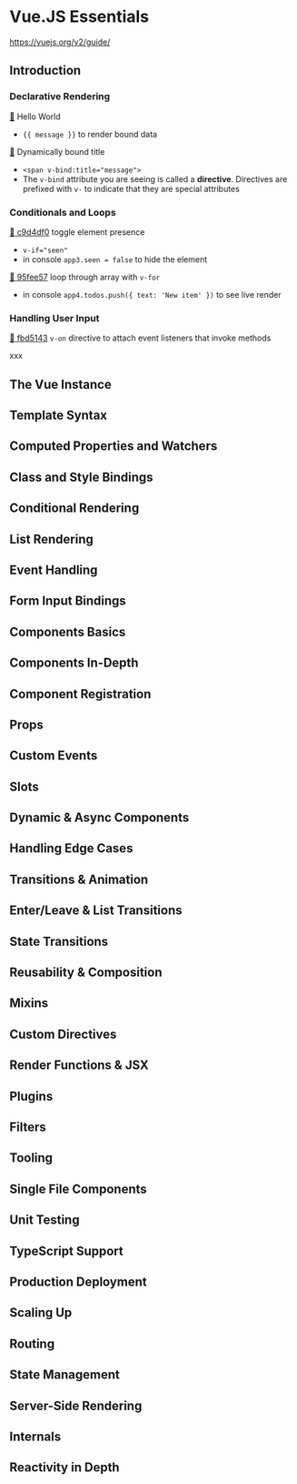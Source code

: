 # Vue.JS Essentials

https://vuejs.org/v2/guide/

## Introduction

### Declarative Rendering

[:ship:](https://github.com/arafatm/learn_vue/commit/1568792a75319bac75195ca5003a50c13f98bd85)
Hello World
- `{{ message }}` to render bound data

[:ship:](https://github.com/arafatm/learn_vue/commit/e7c84d91f9f5898256fb7e9ed65300ef29744d48)
Dynamically bound title
- `<span v-bind:title="message">`
- The `v-bind` attribute you are seeing is called a **directive**.  Directives
  are prefixed with `v-` to indicate that they are special attributes

### Conditionals and Loops

[:ship: c9d4df0](https://github.com/arafatm/learn_vue/commit/c9d4df0)
toggle element presence 
- `v-if="seen"`
- in console `app3.seen = false` to hide the element

[:ship: 95fee57](https://github.com/arafatm/learn_vue/commit/95fee57)
loop through array with `v-for` 
- in console `app4.todos.push({ text: 'New item' })` to see live render

### Handling User Input

[:ship: fbd5143](https://github.com/arafatm/learn_vue/commit/fbd5143)
`v-on` directive to attach event listeners that invoke methods

xxx

## The Vue Instance
## Template Syntax
## Computed Properties and Watchers
## Class and Style Bindings
## Conditional Rendering
## List Rendering
## Event Handling
## Form Input Bindings
## Components Basics
## Components In-Depth
## Component Registration
## Props
## Custom Events
## Slots
## Dynamic & Async Components
## Handling Edge Cases
## Transitions & Animation
## Enter/Leave & List Transitions
## State Transitions
## Reusability & Composition
## Mixins
## Custom Directives
## Render Functions & JSX
## Plugins
## Filters
## Tooling
## Single File Components
## Unit Testing
## TypeScript Support
## Production Deployment
## Scaling Up
## Routing
## State Management
## Server-Side Rendering
## Internals
## Reactivity in Depth 

